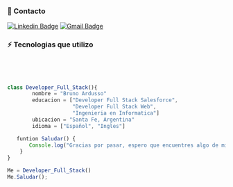 ### 📧 Contacto 

[![Linkedin Badge](https://img.shields.io/badge/-brunoardusso-blue?style=flat&logo=Linkedin&logoColor=white&link=https://www.linkedin.com/in/brunoardusso/)](https://www.linkedin.com/in/brunoardusso/)
[![Gmail Badge](https://img.shields.io/badge/-brunoardu@gmail.com-c14438?style=flat&logo=Gmail&logoColor=white&link=mailto:brunoardu@gmail.com)](mailto:brunoardu@gmail.com)



### ⚡ Tecnologias que utilizo

<br>

```js


class Developer_Full_Stack(){
        nombre = "Bruno Ardusso"        
        educacion = ["Developer Full Stack Salesforce", 
                     "Developer Full Stack Web",
                     "Ingenieria en Informatica"]
        ubicacion = "Santa Fe, Argentina"
        idioma = ["Español", "Ingles"]

   funtion Saludar() {
       Console.log("Gracias por pasar, espero que encuentres algo de mi trabajo interesante.")
    }
}

Me = Developer_Full_Stack()
Me.Saludar();
```




